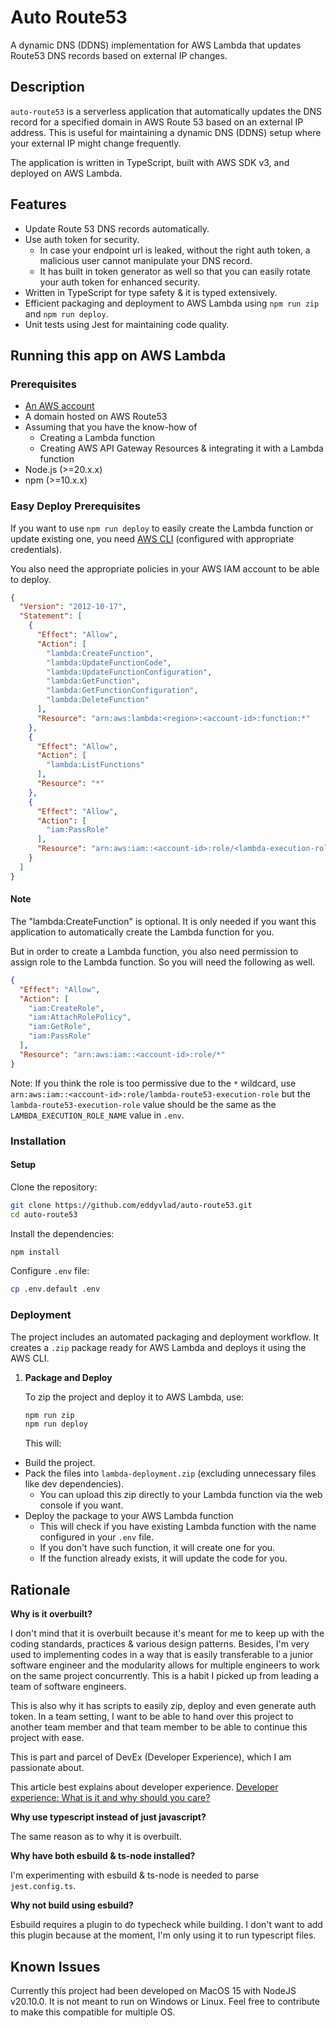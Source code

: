 # Auto Route53

A dynamic DNS (DDNS) implementation for AWS Lambda that updates Route53 DNS records based on external IP changes.

## Description

`auto-route53` is a serverless application that automatically updates the DNS record for a specified domain in AWS Route 53 based on an external IP address. This is useful for maintaining a dynamic DNS (DDNS) setup where your external IP might change frequently.

The application is written in TypeScript, built with AWS SDK v3, and deployed on AWS Lambda.

## Features

- Update Route 53 DNS records automatically.
- Use auth token for security.
  - In case your endpoint url is leaked, without the right auth token, a malicious user cannot manipulate your DNS record.
  - It has built in token generator as well so that you can easily rotate your auth token for enhanced security.
- Written in TypeScript for type safety & it is typed extensively.
- Efficient packaging and deployment to AWS Lambda using `npm run zip` and `npm run deploy`.
- Unit tests using Jest for maintaining code quality.

## Running this app on AWS Lambda

### Prerequisites

- [An AWS account](https://aws.amazon.com/account/)
- A domain hosted on AWS Route53
- Assuming that you have the know-how of
  - Creating a Lambda function
  - Creating AWS API Gateway Resources & integrating it with a Lambda function
- Node.js (>=20.x.x)
- npm (>=10.x.x)

### Easy Deploy Prerequisites

If you want to use `npm run deploy` to easily create the Lambda function or update existing one, you need [AWS CLI](https://docs.aws.amazon.com/cli/latest/userguide/getting-started-install.html#getting-started-install-instructions) (configured with appropriate credentials).

You also need the appropriate policies in your AWS IAM account to be able to deploy.

```json
{
  "Version": "2012-10-17",
  "Statement": [
    {
      "Effect": "Allow",
      "Action": [
        "lambda:CreateFunction",
        "lambda:UpdateFunctionCode",
        "lambda:UpdateFunctionConfiguration",
        "lambda:GetFunction",
        "lambda:GetFunctionConfiguration",
        "lambda:DeleteFunction"
      ],
      "Resource": "arn:aws:lambda:<region>:<account-id>:function:*"
    },
    {
      "Effect": "Allow",
      "Action": [
        "lambda:ListFunctions"
      ],
      "Resource": "*"
    },
    {
      "Effect": "Allow",
      "Action": [
        "iam:PassRole"
      ],
      "Resource": "arn:aws:iam::<account-id>:role/<lambda-execution-role>"
    }
  ]
}
```

#### Note

The "lambda:CreateFunction" is optional. It is only needed if you want this application to automatically create the Lambda function for you.

But in order to create a Lambda function, you also need permission to assign role to the Lambda function. So you will need the following as well.

```json
{
  "Effect": "Allow",
  "Action": [
    "iam:CreateRole",
    "iam:AttachRolePolicy",
    "iam:GetRole",
    "iam:PassRole"
  ],
  "Resource": "arn:aws:iam::<account-id>:role/*"
}
```

Note: If you think the role is too permissive due to the `*` wildcard, use `arn:aws:iam::<account-id>:role/lambda-route53-execution-role` but the `lambda-route53-execution-role` value should be the same as the `LAMBDA_EXECUTION_ROLE_NAME` value in `.env`.

### Installation

#### Setup

Clone the repository:

```bash
git clone https://github.com/eddyvlad/auto-route53.git
cd auto-route53
```

Install the dependencies:

```bash
npm install
```

Configure `.env` file:

```bash
cp .env.default .env
```

### Deployment

The project includes an automated packaging and deployment workflow. It creates a `.zip` package ready for AWS Lambda and deploys it using the AWS CLI.

1. **Package and Deploy**

   To zip the project and deploy it to AWS Lambda, use:

   ```bash
   npm run zip
   npm run deploy
   ```

   This will:

- Build the project.
- Pack the files into `lambda-deployment.zip` (excluding unnecessary files like dev dependencies).
  - You can upload this zip directly to your Lambda function via the web console if you want.
- Deploy the package to your AWS Lambda function
  - This will check if you have existing Lambda function with the name configured in your `.env` file.
  - If you don't have such function, it will create one for you.
  - If the function already exists, it will update the code for you.

## Rationale

**Why is it overbuilt?**

I don't mind that it is overbuilt because it's meant for me to keep up with the coding standards, practices & various design patterns.
Besides, I'm very used to implementing codes in a way that is easily transferable to a junior software engineer and the modularity allows for multiple engineers to work on the same project concurrently.
This is a habit I picked up from leading a team of software engineers.

This is also why it has scripts to easily zip, deploy and even generate auth token. In a team setting, I want to be able to hand over this project to another team member and that team member to be able to continue this project with ease.

This is part and parcel of DevEx (Developer Experience), which I am passionate about.

This article best explains about developer experience.
[Developer experience: What is it and why should you care?](https://github.blog/enterprise-software/collaboration/developer-experience-what-is-it-and-why-should-you-care/)

**Why use typescript instead of just javascript?**

The same reason as to why it is overbuilt.

**Why have both esbuild & ts-node installed?**

I'm experimenting with esbuild & ts-node is needed to parse `jest.config.ts`.

**Why not build using esbuild?**

Esbuild requires a plugin to do typecheck while building. I don't want to add this plugin because at the moment, I'm only using it to run typescript files.

## Known Issues

Currently this project had been developed on MacOS 15 with NodeJS v20.10.0.
It is not meant to run on Windows or Linux. Feel free to contribute to make this compatible for multiple OS.

